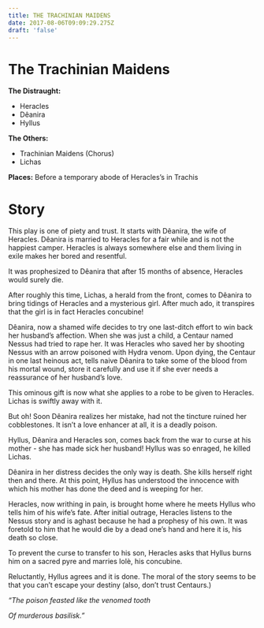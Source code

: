 ```yaml
---
title: THE TRACHINIAN MAIDENS
date: 2017-08-06T09:09:29.275Z
draft: 'false'
---
```

# The Trachinian Maidens


**The Distraught:**

- Heracles
- Dêanira
- Hyllus

**The Others:**

- Trachinian Maidens (Chorus)
- Lichas

**Places:**
Before a temporary abode of Heracles’s in Trachis


# Story

This play is one of piety and trust. 
It starts with Dêanira, the wife of Heracles. Dêanira is married to Heracles for a fair while and is not the happiest camper. Heracles is always somewhere else and them living in exile makes her bored and resentful.

It was prophesized to Dêanira that after 15 months of absence, Heracles would surely die.

After roughly this time, Lichas, a herald from the front, comes to Dêanira to bring tidings of Heracles and a mysterious girl. After much ado, it transpires that the girl is in fact Heracles concubine! 

Dêanira, now a shamed wife decides to try one last-ditch effort to win back her husband’s affection. When she was just a child, a Centaur named Nessus had tried to rape her. It was Heracles who saved her by shooting Nessus with an  arrow poisoned with Hydra venom. 
Upon dying, the Centaur in one last heinous act, tells naive Dêanira to take some of the blood from his mortal wound, store it carefully and use it if she ever needs a reassurance of her husband’s love.

This ominous gift is now what she applies to a robe to be given to Heracles. Lichas is swiftly away with it.

But oh! Soon Dêanira realizes her mistake, had not the tincture ruined her cobblestones. It isn’t a love enhancer at all, it is a deadly poison.

Hyllus, Dêanira and Heracles son, comes back from the war to curse at his mother - she has made sick her husband! Hyllus was so enraged, he killed Lichas.

Dêanira in her distress decides the only way is death. She kills herself right then and there.
At this point, Hyllus has understood the innocence with which his mother has done the deed and is weeping for her.

Heracles, now writhing in pain, is brought home where he meets Hyllus who tells him of his wife’s fate. After initial outrage, Heracles listens to the Nessus story and is aghast because he had a prophesy of his own. It was foretold to him that he would die by a dead one’s hand and here it is, his death so close.

To prevent the curse to transfer to his son, Heracles asks that Hyllus burns him on a sacred pyre and marries Iolè, his concubine.

Reluctantly, Hyllus agrees and it is done. The moral of the story seems to be that you can’t escape your destiny (also, don’t trust Centaurs.)

*“The poison feasted like the venomed tooth*

*Of murderous basilisk.”*

